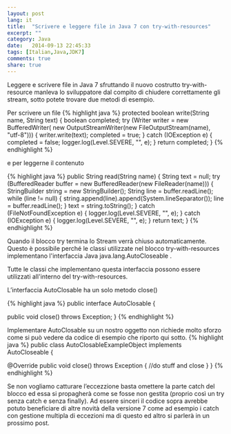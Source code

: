 ```yaml
---
layout: post
lang: it
title:  "Scrivere e leggere file in Java 7 con try-with-resources"
excerpt: ""
category: Java
date:   2014-09-13 22:45:33
tags: [Italian,Java,JDK7]
comments: true
share: true
---
```


Leggere e scrivere file in Java 7 sfruttando il nuovo costrutto try-with-resource manleva lo sviluppatore dal compito di chiudere correttamente gli stream, sotto potete trovare due metodi di esempio.


Per scrivere un file
{% highlight java %}
protected boolean write(String name, String text) {
        boolean completed;
        try (Writer writer = 
new BufferedWriter(
new OutputStreamWriter(new FileOutputStream(name), "utf-8"))) 
{
            writer.write(text);
            completed = true;
        } catch (IOException e) {
            completed = false;
            logger.log(Level.SEVERE, "", e);
        }
        return completed;
    }
{% endhighlight %}


e per leggerne il contenuto


{% highlight java %}
public String read(String name) {
        String text = null;
        try (BufferedReader buffer = new BufferedReader(new FileReader(name))) {
            StringBuilder string = new StringBuilder();
            String line = buffer.readLine();
            while (line != null) {
                string.append(line).append(System.lineSeparator());
                line = buffer.readLine();
            }
            text = string.toString();
        } catch (FileNotFoundException e) {
            logger.log(Level.SEVERE, "", e);
        } catch (IOException e) {
             logger.log(Level.SEVERE, "", e);
        }
        return text;
    }
{% endhighlight %}


Quando il blocco try termina lo Stream verrà chiuso automaticamente. Questo è possibile perché le classi utilizzate nel blocco try-with-resources implementano l'interfaccia Java java.lang.AutoCloseable . 


Tutte le classi che implementano questa interfaccia possono essere utilizzati all'interno del try-with-resources.


L’interfaccia AutoClosable ha un solo metodo close() 


{% highlight java %}
public interface AutoClosable {

   public void close() throws Exception;
}
{% endhighlight %}


Implementare AutoClosable su un nostro oggetto non richiede molto sforzo come si può vedere da codice di esempio che riporto qui sotto.
{% highlight java %}
public class AutoClosableExampleObject implements AutoCloseable {

   @Override
   public void close() throws Exception {
      //do stuff and close
   }
}
{% endhighlight %}


Se non vogliamo catturare l’eccezzione basta omettere la parte catch del blocco ed essa si propagherà come se fosse non gestita (proprio così un try senza catch e senza finally). Ad essere sinceri il codice sopra avrebbe potuto beneficiare di altre novità della versione 7 come ad esempio i catch con gestione multipla di eccezioni ma di questo ed altro si parlerà in un prossimo post.
